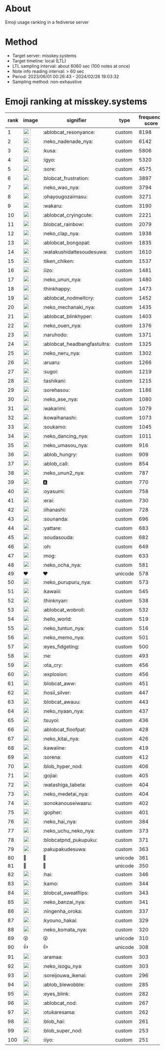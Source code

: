 # About
Emoji usage ranking in a fediverse server

# Method
- Target server: misskey.systems
- Target timeline: local (LTL)
- LTL sampling interval: about 6060 sec (100 notes at once)
- Note info reading interval: > 60 sec
- Period: 2023/06/01 00:26:43 - 2024/02/26 19:03:32 
- Sampling method: non-exhaustive

# Emoji ranking at misskey.systems

|rank|image|signifier|type|frequency score|
|----|----|----|----|----|
|1|<img height="24" src="https://misskey.systems/emoji/ablobcat_resonyance.webp">|:ablobcat_resonyance:|custom|8198|
|2|<img height="24" src="https://misskey.systems/emoji/neko_nadenade_nya.webp">|:neko_nadenade_nya:|custom|6142|
|3|<img height="24" src="https://misskey.systems/emoji/kusa.webp">|:kusa:|custom|5806|
|4|<img height="24" src="https://misskey.systems/emoji/igyo.webp">|:igyo:|custom|5320|
|5|<img height="24" src="https://misskey.systems/emoji/sore.webp">|:sore:|custom|4575|
|6|<img height="24" src="https://misskey.systems/emoji/blobcat_frustration.webp">|:blobcat_frustration:|custom|3897|
|7|<img height="24" src="https://misskey.systems/emoji/neko_wao_nya.webp">|:neko_wao_nya:|custom|3794|
|8|<img height="24" src="https://misskey.systems/emoji/ohayougozaimasu.webp">|:ohayougozaimasu:|custom|3271|
|9|<img height="24" src="https://misskey.systems/emoji/wakaru.webp">|:wakaru:|custom|3190|
|10|<img height="24" src="https://misskey.systems/emoji/ablobcat_cryingcute.webp">|:ablobcat_cryingcute:|custom|2221|
|11|<img height="24" src="https://misskey.systems/emoji/blobcat_rainbow.webp">|:blobcat_rainbow:|custom|2079|
|12|<img height="24" src="https://misskey.systems/emoji/neko_clap_nya.webp">|:neko_clap_nya:|custom|1938|
|13|<img height="24" src="https://misskey.systems/emoji/ablobcat_bongopat.webp">|:ablobcat_bongopat:|custom|1835|
|14|<img height="24" src="https://misskey.systems/emoji/watakushidattesoudesuwa.webp">|:watakushidattesoudesuwa:|custom|1610|
|15|<img height="24" src="https://misskey.systems/emoji/tiken_chiken.webp">|:tiken_chiken:|custom|1537|
|16|<img height="24" src="https://misskey.systems/emoji/iizo.webp">|:iizo:|custom|1481|
|17|<img height="24" src="https://misskey.systems/emoji/neko_unun_nya.webp">|:neko_unun_nya:|custom|1480|
|18|<img height="24" src="https://misskey.systems/emoji/thinkhappy.webp">|:thinkhappy:|custom|1473|
|19|<img height="24" src="https://misskey.systems/emoji/ablobcat_nodmeltcry.webp">|:ablobcat_nodmeltcry:|custom|1452|
|20|<img height="24" src="https://misskey.systems/emoji/neko_mechanaki_nya.webp">|:neko_mechanaki_nya:|custom|1435|
|21|<img height="24" src="https://misskey.systems/emoji/ablobcat_blinkhyper.webp">|:ablobcat_blinkhyper:|custom|1403|
|22|<img height="24" src="https://misskey.systems/emoji/neko_ouen_nya.webp">|:neko_ouen_nya:|custom|1376|
|23|<img height="24" src="https://misskey.systems/emoji/naruhodo.webp">|:naruhodo:|custom|1371|
|24|<img height="24" src="https://misskey.systems/emoji/ablobcat_headbangfastultra.webp">|:ablobcat_headbangfastultra:|custom|1325|
|25|<img height="24" src="https://misskey.systems/emoji/neko_neru_nya.webp">|:neko_neru_nya:|custom|1302|
|26|<img height="24" src="https://misskey.systems/emoji/aruaru.webp">|:aruaru:|custom|1266|
|27|<img height="24" src="https://misskey.systems/emoji/sugoi.webp">|:sugoi:|custom|1219|
|28|<img height="24" src="https://misskey.systems/emoji/tashikani.webp">|:tashikani:|custom|1215|
|29|<img height="24" src="https://misskey.systems/emoji/sorehasou.webp">|:sorehasou:|custom|1186|
|30|<img height="24" src="https://misskey.systems/emoji/neko_ase_nya.webp">|:neko_ase_nya:|custom|1080|
|31|<img height="24" src="https://misskey.systems/emoji/wakarimi.webp">|:wakarimi:|custom|1079|
|32|<img height="24" src="https://misskey.systems/emoji/kowaihanashi.webp">|:kowaihanashi:|custom|1073|
|33|<img height="24" src="https://misskey.systems/emoji/soukamo.webp">|:soukamo:|custom|1045|
|34|<img height="24" src="https://misskey.systems/emoji/neko_dancing_nya.webp">|:neko_dancing_nya:|custom|1011|
|35|<img height="24" src="https://misskey.systems/emoji/neko_umasou_nya.webp">|:neko_umasou_nya:|custom|916|
|36|<img height="24" src="https://misskey.systems/emoji/ablob_hungry.webp">|:ablob_hungry:|custom|909|
|37|<img height="24" src="https://misskey.systems/emoji/ablob_call.webp">|:ablob_call:|custom|854|
|38|<img height="24" src="https://misskey.systems/emoji/neko_unun2_nya.webp">|:neko_unun2_nya:|custom|787|
|39|<img height="24" src="https://misskey.systems/emoji/a.webp">|:a:|custom|770|
|40|<img height="24" src="https://misskey.systems/emoji/oyasumi.webp">|:oyasumi:|custom|758|
|41|<img height="24" src="https://misskey.systems/emoji/erai.webp">|:erai:|custom|730|
|42|<img height="24" src="https://misskey.systems/emoji/iihanashi.webp">|:iihanashi:|custom|728|
|43|<img height="24" src="https://misskey.systems/emoji/sounanda.webp">|:sounanda:|custom|696|
|44|<img height="24" src="https://misskey.systems/emoji/yattare.webp">|:yattare:|custom|683|
|45|<img height="24" src="https://misskey.systems/emoji/soudasouda.webp">|:soudasouda:|custom|682|
|46|<img height="24" src="https://misskey.systems/emoji/oh.webp">|:oh:|custom|649|
|47|<img height="24" src="https://misskey.systems/emoji/mog.webp">|:mog:|custom|633|
|48|<img height="24" src="https://misskey.systems/emoji/neko_ocha_nya.webp">|:neko_ocha_nya:|custom|581|
|49|❤|❤|unicode|578|
|50|<img height="24" src="https://misskey.systems/emoji/neko_purupuru_nya.webp">|:neko_purupuru_nya:|custom|573|
|51|<img height="24" src="https://misskey.systems/emoji/kawaiii.webp">|:kawaiii:|custom|545|
|52|<img height="24" src="https://misskey.systems/emoji/thinknyan.webp">|:thinknyan:|custom|538|
|53|<img height="24" src="https://misskey.systems/emoji/ablobcat_wobroll.webp">|:ablobcat_wobroll:|custom|532|
|54|<img height="24" src="https://misskey.systems/emoji/hello_world.webp">|:hello_world:|custom|519|
|55|<img height="24" src="https://misskey.systems/emoji/neko_tuntun_nya.webp">|:neko_tuntun_nya:|custom|516|
|56|<img height="24" src="https://misskey.systems/emoji/neko_memo_nya.webp">|:neko_memo_nya:|custom|501|
|57|<img height="24" src="https://misskey.systems/emoji/eyes_fidgeting.webp">|:eyes_fidgeting:|custom|500|
|58|<img height="24" src="https://misskey.systems/emoji/ne.webp">|:ne:|custom|493|
|59|<img height="24" src="https://misskey.systems/emoji/ota_cry.webp">|:ota_cry:|custom|456|
|60|<img height="24" src="https://misskey.systems/emoji/explosion.webp">|:explosion:|custom|456|
|61|<img height="24" src="https://misskey.systems/emoji/blobcat_aww.webp">|:blobcat_aww:|custom|451|
|62|<img height="24" src="https://misskey.systems/emoji/hosii_silver.webp">|:hosii_silver:|custom|447|
|63|<img height="24" src="https://misskey.systems/emoji/blobcat_awauu.webp">|:blobcat_awauu:|custom|443|
|64|<img height="24" src="https://misskey.systems/emoji/neko_nyaan_nya.webp">|:neko_nyaan_nya:|custom|437|
|65|<img height="24" src="https://misskey.systems/emoji/tsuyoi.webp">|:tsuyoi:|custom|436|
|66|<img height="24" src="https://misskey.systems/emoji/ablobcat_floofpat.webp">|:ablobcat_floofpat:|custom|428|
|67|<img height="24" src="https://misskey.systems/emoji/neko_kitai_nya.webp">|:neko_kitai_nya:|custom|426|
|68|<img height="24" src="https://misskey.systems/emoji/kawaiine.webp">|:kawaiine:|custom|419|
|69|<img height="24" src="https://misskey.systems/emoji/sorena.webp">|:sorena:|custom|412|
|70|<img height="24" src="https://misskey.systems/emoji/blob_hyper_nod.webp">|:blob_hyper_nod:|custom|406|
|71|<img height="24" src="https://misskey.systems/emoji/gojiai.webp">|:gojiai:|custom|405|
|72|<img height="24" src="https://misskey.systems/emoji/watashiga_tabeta.webp">|:watashiga_tabeta:|custom|404|
|73|<img height="24" src="https://misskey.systems/emoji/neko_medetai_nya.webp">|:neko_medetai_nya:|custom|404|
|74|<img height="24" src="https://misskey.systems/emoji/sonokanouseiwaaru.webp">|:sonokanouseiwaaru:|custom|402|
|75|<img height="24" src="https://misskey.systems/emoji/gopher.webp">|:gopher:|custom|401|
|76|<img height="24" src="https://misskey.systems/emoji/neko_hai_nya.webp">|:neko_hai_nya:|custom|384|
|77|<img height="24" src="https://misskey.systems/emoji/neko_uchu_neko_nya.webp">|:neko_uchu_neko_nya:|custom|373|
|78|<img height="24" src="https://misskey.systems/emoji/blobcatpnd_pukupuku.webp">|:blobcatpnd_pukupuku:|custom|371|
|79|<img height="24" src="https://misskey.systems/emoji/pakupakudesuwa.webp">|:pakupakudesuwa:|custom|363|
|80|🎉|🎉|unicode|361|
|81|🍗|🍗|unicode|350|
|82|<img height="24" src="https://misskey.systems/emoji/hai.webp">|:hai:|custom|346|
|83|<img height="24" src="https://misskey.systems/emoji/kamo.webp">|:kamo:|custom|344|
|84|<img height="24" src="https://misskey.systems/emoji/blobcat_sweatflips.webp">|:blobcat_sweatflips:|custom|343|
|85|<img height="24" src="https://misskey.systems/emoji/neko_banzai_nya.webp">|:neko_banzai_nya:|custom|341|
|86|<img height="24" src="https://misskey.systems/emoji/ningenha_oroka.webp">|:ningenha_oroka:|custom|337|
|87|<img height="24" src="https://misskey.systems/emoji/kyouno_hakai.webp">|:kyouno_hakai:|custom|329|
|88|<img height="24" src="https://misskey.systems/emoji/neko_komata_nya.webp">|:neko_komata_nya:|custom|320|
|89|😮|😮|unicode|310|
|90|👍|👍|unicode|308|
|91|<img height="24" src="https://misskey.systems/emoji/aramaa.webp">|:aramaa:|custom|303|
|92|<img height="24" src="https://misskey.systems/emoji/neko_isogu_nya.webp">|:neko_isogu_nya:|custom|303|
|93|<img height="24" src="https://misskey.systems/emoji/soreijouwa_ikenai.webp">|:soreijouwa_ikenai:|custom|296|
|94|<img height="24" src="https://misskey.systems/emoji/ablob_blewobble.webp">|:ablob_blewobble:|custom|285|
|95|<img height="24" src="https://misskey.systems/emoji/eyes_blink.webp">|:eyes_blink:|custom|282|
|96|<img height="24" src="https://misskey.systems/emoji/ablobcat_nod.webp">|:ablobcat_nod:|custom|267|
|97|<img height="24" src="https://misskey.systems/emoji/otukaresama.webp">|:otukaresama:|custom|262|
|98|<img height="24" src="https://misskey.systems/emoji/blob_hai.webp">|:blob_hai:|custom|261|
|99|<img height="24" src="https://misskey.systems/emoji/blob_super_nod.webp">|:blob_super_nod:|custom|253|
|100|<img height="24" src="https://misskey.systems/emoji/iiyo.webp">|:iiyo:|custom|251|

